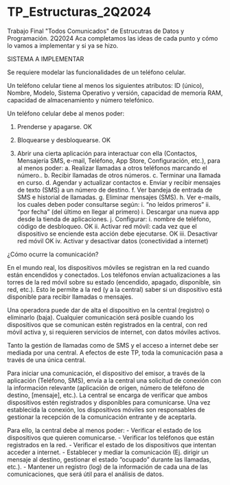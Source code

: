 # TP_Estructuras_2Q2024
 Trabajo Final "Todos Comunicados" de Estrucutras de Datos y Programación. 2Q2024
Aca completamos las ideas de cada punto y cómo lo vamos a implementar y si ya se hizo.

SISTEMA A IMPLEMENTAR

Se requiere modelar las funcionalidades de un teléfono celular.

Un teléfono celular tiene al menos los siguientes atributos:
ID (único), Nombre, Modelo, Sistema Operativo y versión, capacidad de memoria RAM, capacidad de
almacenamiento y número telefónico.

Un teléfono celular debe al menos poder:
1. Prenderse y apagarse. OK

2. Bloquearse y desbloquearse. OK

3. Abrir una cierta aplicación para interactuar con ella (Contactos, Mensajería SMS, e-mail, Teléfono,
App Store, Configuración, etc.), para al menos poder:
    a. Realizar llamadas a otros teléfonos marcando el número..
    b. Recibir llamadas de otros números.
    c. Terminar una llamada en curso.
    d. Agendar y actualizar contactos
    e. Enviar y recibir mensajes de texto (SMS) a un número de destino.
    f. Ver bandeja de entrada de SMS e historial de llamadas.
    g. Eliminar mensajes (SMS).
    h. Ver e-mails, los cuales deben poder consultarse según:
        i. “no leídos primeros”
        ii. “por fecha” (del último en llegar al primero)
    i. Descargar una nueva app desde la tienda de aplicaciones.
    j. Configurar:
        i. nombre de teléfono, código de desbloqueo. OK
        ii. Activar red móvil: cada vez que el dispositivo se enciende esta acción debe ejecutarse. OK
        iii. Desactivar red móvil OK
        iv. Activar y desactivar datos (conectividad a internet)


¿Cómo ocurre la comunicación?

En el mundo real, los dispositivos móviles se registran en la red cuando están encendidos y conectados. Los
teléfonos envían actualizaciones a las torres de la red móvil sobre su estado (encendido, apagado,
disponible, sin red, etc.). Esto le permite a la red (y a la central) saber si un dispositivo está disponible
para recibir llamadas o mensajes.

Una operadora puede dar de alta el dispositivo en la central (registro) o eliminarlo (baja). Cualquier
comunicación será posible cuando los dispositivos que se comunican estén registrados en la central, con red
móvil activa y, si requieren servicios de internet, con datos móviles activos.

Tanto la gestión de llamadas como de SMS y el acceso a internet debe ser mediada por una central. A
efectos de este TP, toda la comunicación pasa a través de una única central.

Para iniciar una comunicación, el dispositivo del emisor, a través de la aplicación (Teléfono, SMS), envía a la
central una solicitud de conexión con la información relevante (aplicación de origen, número de teléfono
de destino, [mensaje], etc.). La central se encarga de verificar que ambos dispositivos estén registrados y
disponibles para comunicarse. Una vez establecida la conexión, los dispositivos móviles son responsables de
gestionar la recepción de la comunicación entrante y de aceptarla.

Para ello, la central debe al menos poder:
    - Verificar el estado de los dispositivos que quieren comunicarse.
    - Verificar los teléfonos que están registrados en la red.
    - Verificar el estado de los dispositivos que intentan acceder a internet.
    - Establecer y mediar la comunicación (Ej. dirigir un mensaje al destino, gestionar el estado
        “ocupado” durante las llamadas, etc.).
    - Mantener un registro (log) de la información de cada una de las comunicaciones, que será útil para
        el análisis de datos.
